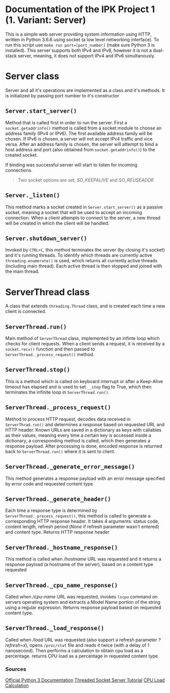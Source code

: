 ﻿# Documentation of the IPK Project 1 (1. Variant: Server)

This is a simple web server providing system information using HTTP, written in Python 3.6.6 using socket (a low level networking interface). To run this script use `make run port=[port_number]` (make sure Python 3 is installed). This server supports both IPv4 and IPv6, however it is not a dual-stack server, meaning, it does not support IPv4 and IPv6 simultanously.


# Server class

Server and all it's operations are implemented as a class and it's methods. It is initialized by passing port number to it's constructor

## `Server.start_server()`

Method that is called first in order to run the server. First a `socket.getaddrinfo()` method is called from a socket module to choose an address family (IPv4 or IPv6). The first available address family will be chosen. If IPv6 is chosen, a server will not accept IPv4 traffic and vice versa. After an address family is chosen, the server will attempt to bind a host address and port (also obtained from `socket.getaddrinfo()`) to the created socket. 

If binding was successful server will start to listen for incoming connections.

> Two socket options are set, *SO_KEEPALIVE* and *SO_REUSEADDR*

## `Server._listen()`

This method marks a socket created in `Server.start_server()` as a passive socket, meaning a socket that will be used to accept an incoming connection. When a client attempts to connect to the server, a new thread
will be created in which the client will be handled.

## `Server.shutdown_server()`

Invoked by `CTRL+C`, this method terminates the server (by closing it's socket) and it's running threads. To identify which threads are currently active `threading.enumerate()` is used, which returns all currently active threads (including main thread). Each active thread is then stopped and joined with the main thread.

# ServerThread class

A class that extends `threading.Thread` class, and is created each time a new client is connected.

## `ServerThread.run()`

Main method of `ServerThread` class, implemented by an infinte loop which checks for client requests. When a client sends a request, it is received by a `socket.recv()` function and then passed to `ServerThread._process_request()` method.

## `ServerThread.stop()`

This is a method which is called on keyboard interrupt or after a Keep-Alive timeout has elapsed and is used to set `__stop` flag to True, which then terminates the infinite loop in `ServerThread.run()`.

## `ServerThread._process_request()`

Method to process HTTP request, decodes data received in `ServerThrad.run()` and determines a response based on requested URL and HTTP header. Known URLs are saved in a dictionary as keys with callables as their values, meaning every time a certain key is accessed inside a dictionary, a corresponding method is called, which then generates a response payload. After processing is done, encoded response is returned back to `ServerThread.run()` where it is sent to client.

## `ServerThread._generate_error_message()`

This method generates a response payload with an error message specified by error code and requested content type

## `ServerThread._generate_header()`

Each time a response type is determined by `ServerThread._process_request()`, this method is called to generate a corresponding HTTP response header. It takes 4 arguments: status code, content length, refresh period (_None_ if refresh parameter wasn't entered) and content type. Returns HTTP response header

## `ServerThread._hostname_response()`

This method is called when _/hostname_ URL was requested and it returns a response payload (a hostname of the server), based on a content type requested

## `ServerThread._cpu_name_response()`

Called when */cpu-name* URL was requested, invokes `lscpu` command on servers operating system and extracts a Model Name portion of the string using a regular expression. Returns response payload based on requested content type.

## `ServerThread._load_response()`

Called when */load* URL was requested (also support a refresh parameter *?refresh=x*), opens `/proc/stat` file and reads it twice (with a delay of 1 nanosecond). Then performs a calculation to obtain cpu load as a percentage. returns CPU load as a percentage in requested content type

### Sources

[Official Python 3 Documentation](https://docs.python.org/3/library/socket.html#example)
[Threaded Socket Server Tutorial](https://theembeddedlab.com/tutorials/threaded-socket-server-python/)
[CPU Load Calculation](https://stackoverflow.com/questions/23367857/accurate-calculation-of-cpu-usage-given-in-percentage-in-linux)
